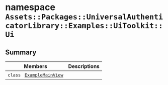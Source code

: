 # namespace `Assets::Packages::UniversalAuthenticatorLibrary::Examples::UiToolkit::Ui` 

## Summary

 Members                                | Descriptions                                
----------------------------------------|---------------------------------------------
`class ` [`ExampleMainView`](Assets--Packages--UniversalAuthenticatorLibrary--Examples--UiToolkit--Ui--ExampleMainView.md) | 

